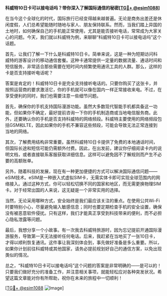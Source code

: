 **科威特10日卡可以接电话吗？带你深入了解国际通信的秘密[[TG💪+ @esim1088](https://t.me/s/esim1088)]**

在当今这个全球化的时代，国际旅行已经变得越来越普遍。无论是商务出差还是休闲度假，人们总希望能随时随地与家人、朋友保持联系。然而，当我们踏上异国的土地时，如何确保自己的手机能正常使用，尤其是能否接听电话，常常成为大家关心的问题。今天，我们就以科威特为例，来聊聊“科威特10日卡可以接电话吗”这个话题。

首先，让我们了解一下什么是科威特10日卡。简单来说，这是一种为短期访问科威特的游客设计的移动通信套餐。这种卡通常提供一定量的数据流量、通话时间和短信服务，非常适合那些需要在短时间内频繁使用通讯工具的人群。那么，这样的卡是否支持接听电话呢？

答案是肯定的！科威特10日卡是完全支持接听电话的。只要你购买了这张卡，并按照运营商的要求激活它，你的手机就可以像在国内一样正常接收来电。不过，在享受便利的同时，我们也需要注意一些细节问题。

首先，确保你的手机支持国际漫游功能。虽然大多数现代智能手机都具备这一功能，但如果你不确定，最好提前咨询一下你的手机制造商或当地电信服务商。此外，还要确认你的手机是否支持科威特的网络频段。科威特主要使用的网络频段包括GSM和LTE，因此如果你的手机不兼容这些频段，可能会导致无法正常连接到当地的网络。

其次，了解费用结构非常重要。虽然科威特10日卡提供了免费的本地通话时间，但国际长途和短信可能仍需额外付费。因此，在出发前，建议你仔细阅读卡内的说明文档，或者直接联系客服获取详细信息。这样可以避免因不了解规则而产生不必要的高额账单。

另外，随着科技的发展，现在有一种更加便捷的方式可以解决国际通信问题——eSIM技术。eSIM是一种嵌入式虚拟SIM卡，无需实体卡即可实现全球范围内的网络接入。通过这种方式，你可以轻松切换不同的国家和地区，而无需更换物理SIM卡。对于经常出国的人来说，这无疑是一个非常实用的选择。

当然，无论采用哪种方式，安全始终是我们最应该关注的重点。在使用公共Wi-Fi时要特别小心，尽量避免输入敏感信息；同时也要定期检查手机的安全设置，确保没有被恶意软件侵扰。只有这样，我们才能真正享受到科技带来的便利，而不必担心隐私泄露等问题。

最后，我想分享一个小故事。有一次我去科威特旅游时，因为忘记提前开通国际漫游服务，导致第一天无法接听任何电话。后来，我赶紧在当地买了一张10日卡，才得以顺利恢复通讯。这件事让我深刻体会到，事先做好准备是多么重要。所以，如果你计划前往科威特或其他国家，请务必提前规划好自己的通信方案，以免出现类似的情况。

总之，“科威特10日卡可以接电话吗”这个问题的答案是非常明确的——是可以的！只要我们做好充分的准备工作，并注意相关事项，就能轻松应对各种突发状况。希望这篇文章能对你有所帮助，祝你在未来的旅程中一切顺利！

[[TG💪+ @esim1088](https://t.me/s/esim1088) ![Image](https://i.postimg.cc/4NQfJmqS/Snipaste-2025-05-13-00-14-12.png)]